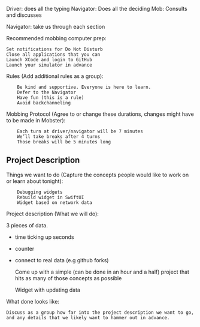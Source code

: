 


Driver: does all the typing
Navigator: Does all the deciding
Mob: Consults and discusses

Navigator: take us through each section

Recommended mobbing computer prep:

    Set notifications for Do Not Disturb
    Close all applications that you can
    Launch XCode and login to GitHub
    Launch your simulator in advance

Rules (Add additional rules as a group):
    
        Be kind and supportive. Everyone is here to learn.
        Defer to the Navigator
        Have fun (this is a rule)
        Avoid backchanneling
        

Mobbing Protocol (Agree to or change these durations, changes might have to be made in Mobster):

        Each turn at driver/navigator will be 7 minutes
        We’ll take breaks after 4 turns
        Those breaks will be 5 minutes long

## Project Description
Things we want to do (Capture the concepts people would like to work on or learn about tonight):
        
        Debugging widgets
        Rebuild widget in SwiftUI
        Widget based on network data
    

Project description (What we will do):

3 pieces of data.
- time ticking up seconds
- counter
- connect to real data (e.g github forks)

    Come up with a simple (can be done in an hour and a half) project that hits as many of those concepts as possible
    
    Widget with updating data


What done looks like:
    
    
    Discuss as a group how far into the project description we want to go, and any details that we likely want to hammer out in advance.
